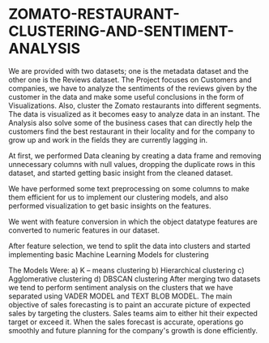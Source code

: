 # ZOMATO-RESTAURANT-CLUSTERING-AND-SENTIMENT-ANALYSIS
We are provided with two datasets; one is the metadata dataset and the other one is the Reviews dataset. 
The Project focuses on Customers and companies, we have to analyze the sentiments of the reviews given by the customer in the data and make some useful conclusions in the form of Visualizations. Also, cluster the Zomato restaurants into different segments. The data is visualized as it becomes easy to analyze data in an instant. The Analysis also solve some of the business cases that can directly help the customers find the best restaurant in their locality and for the company to grow up and work in the fields they are currently lagging in.

At first, we performed Data cleaning by creating a data frame and removing unnecessary columns with null values, dropping the duplicate rows in this dataset, and started getting basic insight from the cleaned dataset.

We have performed some text preprocessing on some columns to make them efficient for us to implement our clustering models, and also performed visualization to get basic insights on the features. 

We went with feature conversion in which the object datatype features are converted to numeric features in our dataset.

After feature selection, we tend to split the data into clusters and started implementing basic Machine Learning Models for clustering

The Models Were:
a) K – means clustering
b) Hierarchical clustering
c) Agglomerative clustering 
d) DBSCAN clustering 
After merging two datasets we tend to perform sentiment analysis on the clusters that we have separated using VADER MODEL and TEXT BLOB MODEL.
The main objective of sales forecasting is to paint an accurate picture of expected sales by targeting the clusters. Sales teams aim to either hit their expected target or exceed it. When the sales forecast is accurate, operations go smoothly and future planning for the company's growth is done efficiently.
